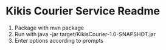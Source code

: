 Kikis Courier Service Readme
==============================

1. Package with mvn package
2. Run with java -jar target/KikisCourier-1.0-SNAPSHOT.jar
3. Enter options according to prompts
